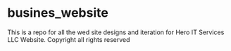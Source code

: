 # busines_website
This is a repo for all the wed site designs and iteration for Hero IT Services LLC Website. Copyright all rights reserved
